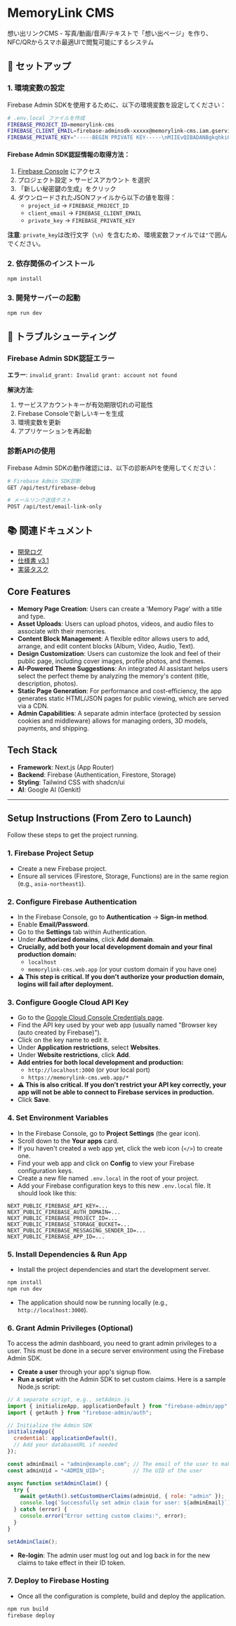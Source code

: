 # MemoryLink CMS

想い出リンクCMS - 写真/動画/音声/テキストで「想い出ページ」を作り、NFC/QRからスマホ最適UIで閲覧可能にするシステム

## 🚀 セットアップ

### 1. 環境変数の設定

Firebase Admin SDKを使用するために、以下の環境変数を設定してください：

```bash
# .env.local ファイルを作成
FIREBASE_PROJECT_ID=memorylink-cms
FIREBASE_CLIENT_EMAIL=firebase-adminsdk-xxxxx@memorylink-cms.iam.gserviceaccount.com
FIREBASE_PRIVATE_KEY="-----BEGIN PRIVATE KEY-----\nMIIEvQIBADANBgkqhkiG9w0BAQEFAASCBKcwggSjAgEAAoIBAQC...\n-----END PRIVATE KEY-----\n"
```

#### Firebase Admin SDK認証情報の取得方法：

1. [Firebase Console](https://console.firebase.google.com/project/memorylink-cms) にアクセス
2. プロジェクト設定 > サービスアカウント を選択
3. 「新しい秘密鍵の生成」をクリック
4. ダウンロードされたJSONファイルから以下の値を取得：
   - `project_id` → `FIREBASE_PROJECT_ID`
   - `client_email` → `FIREBASE_CLIENT_EMAIL`
   - `private_key` → `FIREBASE_PRIVATE_KEY`

**注意**: `private_key`は改行文字（`\n`）を含むため、環境変数ファイルでは`"`で囲んでください。

### 2. 依存関係のインストール

```bash
npm install
```

### 3. 開発サーバーの起動

```bash
npm run dev
```

## 🔧 トラブルシューティング

### Firebase Admin SDK認証エラー

**エラー**: `invalid_grant: Invalid grant: account not found`

**解決方法**:
1. サービスアカウントキーが有効期限切れの可能性
2. Firebase Consoleで新しいキーを生成
3. 環境変数を更新
4. アプリケーションを再起動

### 診断APIの使用

Firebase Admin SDKの動作確認には、以下の診断APIを使用してください：

```bash
# Firebase Admin SDK診断
GET /api/test/firebase-debug

# メールリンク送信テスト
POST /api/test/email-link-only
```

## 📚 関連ドキュメント

- [開発ログ](DEVELOPMENT_LOG.md)
- [仕様書 v3.1](specification-v3.1.md)
- [実装タスク](TODOv3.1.md)

## Core Features

- **Memory Page Creation**: Users can create a 'Memory Page' with a title and type.
- **Asset Uploads**: Users can upload photos, videos, and audio files to associate with their memories.
- **Content Block Management**: A flexible editor allows users to add, arrange, and edit content blocks (Album, Video, Audio, Text).
- **Design Customization**: Users can customize the look and feel of their public page, including cover images, profile photos, and themes.
- **AI-Powered Theme Suggestions**: An integrated AI assistant helps users select the perfect theme by analyzing the memory's content (title, description, photos).
- **Static Page Generation**: For performance and cost-efficiency, the app generates static HTML/JSON pages for public viewing, which are served via a CDN.
- **Admin Capabilities**: A separate admin interface (protected by session cookies and middleware) allows for managing orders, 3D models, payments, and shipping.

## Tech Stack

- **Framework**: Next.js (App Router)
- **Backend**: Firebase (Authentication, Firestore, Storage)
- **Styling**: Tailwind CSS with shadcn/ui
- **AI**: Google AI (Genkit)

---

## Setup Instructions (From Zero to Launch)

Follow these steps to get the project running.

### 1. Firebase Project Setup
- Create a new Firebase project.
- Ensure all services (Firestore, Storage, Functions) are in the same region (e.g., `asia-northeast1`).

### 2. Configure Firebase Authentication
- In the Firebase Console, go to **Authentication** -> **Sign-in method**.
- Enable **Email/Password**.
- Go to the **Settings** tab within Authentication.
- Under **Authorized domains**, click **Add domain**.
- **Crucially, add both your local development domain and your final production domain:**
    - `localhost`
    - `memorylink-cms.web.app` (or your custom domain if you have one)
- **⚠️ This step is critical. If you don't authorize your production domain, logins will fail after deployment.**

### 3. Configure Google Cloud API Key
- Go to the [Google Cloud Console Credentials page](https://console.cloud.google.com/apis/credentials).
- Find the API key used by your web app (usually named "Browser key (auto created by Firebase)").
- Click on the key name to edit it.
- Under **Application restrictions**, select **Websites**.
- Under **Website restrictions**, click **Add**.
- **Add entries for both local development and production:**
    - `http://localhost:3000` (or your local port)
    - `https://memorylink-cms.web.app/*`
- **⚠️ This is also critical. If you don't restrict your API key correctly, your app will not be able to connect to Firebase services in production.**
- Click **Save**.

### 4. Set Environment Variables
- In the Firebase Console, go to **Project Settings** (the gear icon).
- Scroll down to the **Your apps** card.
- If you haven't created a web app yet, click the web icon (`</>`) to create one.
- Find your web app and click on **Config** to view your Firebase configuration keys.
- Create a new file named `.env.local` in the root of your project.
- Add your Firebase configuration keys to this new `.env.local` file. It should look like this:

```
NEXT_PUBLIC_FIREBASE_API_KEY=...
NEXT_PUBLIC_FIREBASE_AUTH_DOMAIN=...
NEXT_PUBLIC_FIREBASE_PROJECT_ID=...
NEXT_PUBLIC_FIREBASE_STORAGE_BUCKET=...
NEXT_PUBLIC_FIREBASE_MESSAGING_SENDER_ID=...
NEXT_PUBLIC_FIREBASE_APP_ID=...
```

### 5. Install Dependencies & Run App
- Install the project dependencies and start the development server.
```bash
npm install
npm run dev
```
- The application should now be running locally (e.g., `http://localhost:3000`).

### 6. Grant Admin Privileges (Optional)
To access the admin dashboard, you need to grant admin privileges to a user. This must be done in a secure server environment using the Firebase Admin SDK.

- **Create a user** through your app's signup flow.
- **Run a script** with the Admin SDK to set custom claims. Here is a sample Node.js script:

```javascript
// A separate script, e.g., setAdmin.js
import { initializeApp, applicationDefault } from "firebase-admin/app";
import { getAuth } from "firebase-admin/auth";

// Initialize the Admin SDK
initializeApp({
  credential: applicationDefault(),
  // Add your databaseURL if needed
});

const adminEmail = "admin@example.com"; // The email of the user to make an admin
const adminUid = "<ADMIN_UID>";         // The UID of the user

async function setAdminClaim() {
  try {
    await getAuth().setCustomUserClaims(adminUid, { role: "admin" });
    console.log(`Successfully set admin claim for user: ${adminEmail}`);
  } catch (error) {
    console.error("Error setting custom claims:", error);
  }
}

setAdminClaim();
```
- **Re-login**: The admin user must log out and log back in for the new claims to take effect in their ID token.

### 7. Deploy to Firebase Hosting
- Once all the configuration is complete, build and deploy the application.
```bash
npm run build
firebase deploy
```
